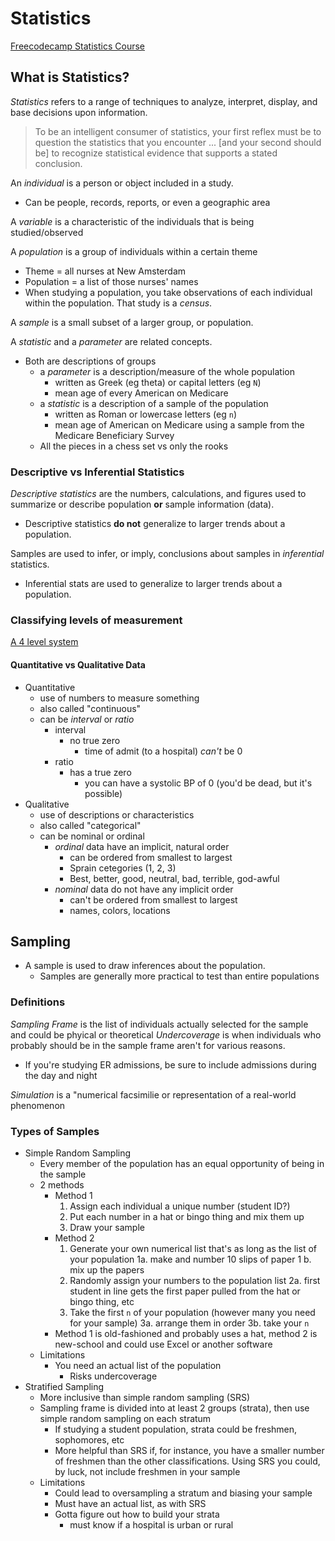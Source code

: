 # Statistics

[Freecodecamp Statistics Course](https://www.youtube.com/watch?v=xxpc-HPKN28&t=2024s)

## What is Statistics?

*Statistics* refers to a range of techniques to analyze, interpret, display, and base decisions upon information.

> To be an intelligent consumer of statistics, your first reflex must be to question the statistics that you encounter ... [and your second should be] to recognize statistical evidence that supports a stated conclusion.

An *individual* is a person or object included in a study.

- Can be people, records, reports, or even a geographic area

A *variable* is a characteristic of the individuals that is being studied/observed

A *population* is a group of individuals within a certain theme

- Theme = all nurses at New Amsterdam
- Population = a list of those nurses' names
- When studying a population, you take observations of each individual within the population. That study is a *census*.

A *sample* is a small subset of a larger group, or population.

A *statistic* and a *parameter* are related concepts.

- Both are descriptions of groups
  - a *parameter* is a description/measure of the whole population
    - written as Greek (eg theta) or capital letters (eg `N`)
    - mean age of every American on Medicare
  - a *statistic* is a description of a sample of the population
    - written as Roman or lowercase letters (eg `n`)
    - mean age of American on Medicare using a sample from the Medicare Beneficiary Survey
  - All the pieces in a chess set vs only the rooks

### Descriptive vs Inferential Statistics

*Descriptive statistics* are the numbers, calculations, and figures used to summarize or describe population **or** sample information (data).
  
- Descriptive statistics **do not** generalize to larger trends about a population.

Samples are used to infer, or imply, conclusions about samples in *inferential* statistics.

- Inferential stats are used to generalize to larger trends about a population.

### Classifying levels of measurement

[A 4 level system](https://github.com/jeremyraby/courseNotes/blob/main/courseNotes/statistics/classifyStatistics.jpg)

#### Quantitative vs Qualitative Data

- Quantitative
  - use of numbers to measure something
  - also called "continuous"
  - can be *interval* or *ratio*
    - interval
      - no true zero
        - time of admit (to a hospital) *can't* be 0
    - ratio
      - has a true zero
        - you can have a systolic BP of 0 (you'd be dead, but it's possible)
- Qualitative
  - use of descriptions or characteristics
  - also called "categorical"
  - can be nominal or ordinal
    - *ordinal* data have an implicit, natural order
      - can be ordered from smallest to largest
      - Sprain cetegories (1, 2, 3)
      - Best, better, good, neutral, bad, terrible, god-awful
    - *nominal* data do not have any implicit order
      - can't be ordered from smallest to largest
      - names, colors, locations

## Sampling

- A sample is used to draw inferences about the population.
  - Samples are generally more practical to test than entire populations

### Definitions

*Sampling Frame* is the list of individuals actually selected for the sample and could be phyical or theoretical
*Undercoverage* is when individuals who probably should be in the sample frame aren't for various reasons.
  
- If you're studying ER admissions, be sure to include admissions during the day and night

*Simulation* is a "numerical facsimilie or representation of a real-world phenomenon

### Types of Samples

- Simple Random Sampling
  - Every member of the population has an equal opportunity of being in the sample
  - 2 methods
    - Method 1
      1. Assign each individual a unique number (student ID?)
      2. Put each number in a hat or bingo thing and mix them up
      3. Draw your sample
    - Method 2
      1. Generate your own numerical list that's as long as the list of your population
        1a. make and number 10 slips of paper
      1 b. mix up the papers
      2. Randomly assign your numbers to the population list
        2a. first student in line gets the first paper pulled from the hat or bingo thing, etc
      3. Take the first `n` of your population (however many you need for your sample)
        3a. arrange them in order
        3b. take your `n`
    - Method 1 is old-fashioned and probably uses a hat, method 2 is new-school and could use Excel or another software
  - Limitations
    - You need an actual list of the population
      - Risks undercoverage
- Stratified Sampling
  - More inclusive than simple random sampling (SRS)
  - Sampling frame is divided into at least 2 groups (strata), then use simple random sampling on each stratum
    - If studying a student population, strata could be freshmen, sophomores, etc
    - More helpful than SRS if, for instance, you have a smaller number of freshmen than the other classifications. Using SRS you could, by luck, not include freshmen in your sample
  - Limitations
    - Could lead to oversampling a stratum and biasing your sample
    - Must have an actual list, as with SRS
    - Gotta figure out how to build your strata
      - must know if a hospital is urban or rural
